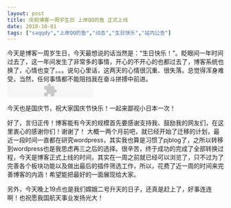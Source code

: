 ```yaml
---
layout: post
title: 庆祝博客一周岁生日 上岸QQ的鱼 正式上线		
date: 2010-10-01
tags: ["saqqdy","上岸QQ的鱼","动态","生日快乐","站内公告"]
---
```


今天是博客一周岁生日，今天最想说的话当然是："生日快乐！"。眨眼间一年时间过去了，这一年间发生了非常多的事情，开心的不开心的也都过去了，博客系统也换了，心情也变了。。。说句心里话，这两天的心情很沉重、很失落。总觉得浑身难受，当然，任何事情都不能阻挡我在奋斗拼搏中前进。
<object id="KugouPlayer" classid="clsid:d27cdb6e-ae6d-11cf-96b8-444553540000" width="200" height="34" codebase="http://download.macromedia.com/pub/shockwave/cabs/flash/swflash.cab#version=6,0,40,0"><param name="name" value="KugouPlayer" /><param name="align" value="middle" /><param name="src" value="mini.swf" /><param name="wmode" value="transparent" /><param name="quality" value="high" /><embed id="KugouPlayer" type="application/x-shockwave-flash" width="200" height="34" src="http://disk.kugou.com/player/1/8/2/1/30AAC9/200/DAA8012CD7484A0C/mini.swf" quality="high" name="KugouPlayer" align="middle" wmode="transparent"></embed></object>

今天也是国庆节，祝大家国庆节快乐！一起来鄙视小日本一次！

好了，言归正传！博客能有今天的规模首先要感谢支持我、鼓励我的网友们，在这里衷心的感谢你们！谢谢了！
大概一两个月前吧，就已经开始了迁移的计划，最近一段时间一直都在研究wordpress，其实我也算是习惯了pjblog了，之所以转移到wordpress也是我思虑再三之后的选择。很辛苦，终于成功的完成了全部转换过程，今天是博客正式上线的时间，其实在一周之前就已经可以浏览了，只不过为了完善各个板块功能以及做出最后的插件筛选工作，所以，花费了近一周的时间来完善博客的内涵！希望能把最好的一面展现给大家。

另外，今天晚上19点也是我们嫦娥二号升天的日子，还真是赶上了，好事连连啊！也祝愿我国航天事业发扬光大！		